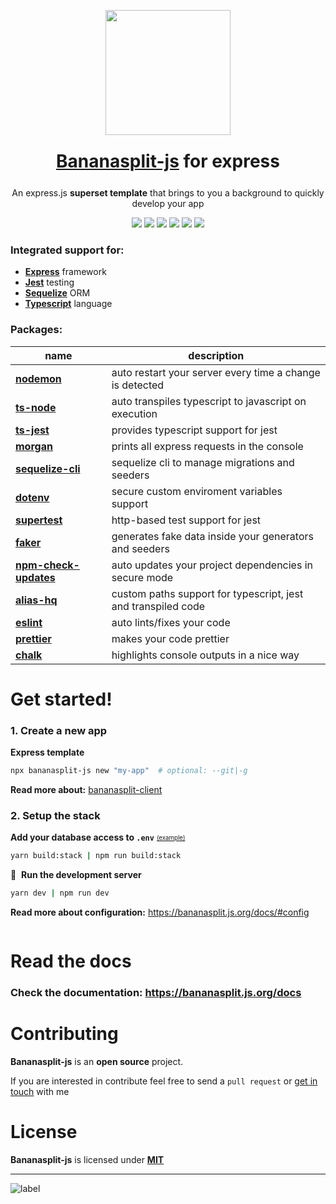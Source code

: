 <p align="center"><img src="https://bananasplit.js.org/assets/images/bananasplit-logo.png" width="200"></p>
<h1 style="margin:25px" align="center"><a href="https://bananasplit.js.org/">Bananasplit-js</a> for express</h1>
<p align="center">An express.js <b>superset template</b> that brings to you a background to quickly develop your app</p>

<p align="center">
    <img src="https://img.shields.io/badge/language-typescript-blue?logo=typescript">
    <img src="https://img.shields.io/badge/server-express-lightgray">
    <!-- <img src="https://img.shields.io/badge/graphql-apollo-blue?logo=graphql"> -->
    <img src="https://img.shields.io/badge/orm-sequelize-blue">
    <img src="https://img.shields.io/badge/test-jest-green?logo=jest">
    <img src="https://img.shields.io/badge/version-v2.0.0-orange">
    <img src="https://img.shields.io/badge/license-MIT-blue">
</p>

 <!-- * **[Apollo](https://www.apollographql.com/)** graphql -->
### Integrated support for:
 * **[Express](https://expressjs.com/)** framework
 * **[Jest](https://jestjs.io/)** testing
 * **[Sequelize](https://sequelize.org/)** ORM
 * **[Typescript](https://www.typescriptlang.org/)** language

### Packages:
| name |  description |
| ---- | ------------ |
| **[nodemon](https://www.npmjs.com/package/nodemon)** | auto restart your server every time a change is detected |
| **[ts-node](https://www.npmjs.com/package/ts-node)** | auto transpiles typescript to javascript on execution |
| **[ts-jest](https://www.npmjs.com/package/ts-jest)** | provides typescript support for jest |
| **[morgan](https://www.npmjs.com/package/morgan)** | prints all express requests in the console |
| **[sequelize-cli](https://www.npmjs.com/package/sequelize-cli)** | sequelize cli to manage migrations and seeders |
| **[dotenv](https://www.npmjs.com/package/dotenv)** | secure custom enviroment variables support |
| **[supertest](https://www.npmjs.com/package/supertest)** | http-based test support for jest |
| **[faker](https://www.npmjs.com/package/faker)** | generates fake data inside your generators and seeders |
| **[npm-check-updates](https://www.npmjs.com/package/npm-check-updates)** | auto updates your project dependencies in secure mode |
| **[alias-hq](https://www.npmjs.com/package/alias-hq)** | custom paths support for typescript, jest and transpiled code |
| **[eslint](https://www.npmjs.com/package/eslint)** | auto lints/fixes your code |
| **[prettier](https://www.npmjs.com/package/prettier)** | makes your code prettier |
| **[chalk](https://www.npmjs.com/package/chalk)** | highlights console outputs in a nice way |

# Get started!

### 1. Create a new app
**Express template**

```bash
npx bananasplit-js new "my-app"  # optional: --git|-g
```

<b>Read more about:</b> <a href="https://github.com/bananasplit-js/bananasplit-client" target="_blank">bananasplit-client</a>

<!-- **Express + Apollo template:**
```bash
npx bananasplit-js new "my-app" --apollo
``` -->

### 2. Setup the stack
**Add your database access to `.env`**
<sub><sup><a href="https://github.com/bananasplit-js/bananasplit-client/blob/master/README.md" target="_blank"> (example)</a></sup></sub>

```bash
yarn build:stack | npm run build:stack
```

:rocket:&nbsp; **Run the development server**
```bash
yarn dev | npm run dev
```

**Read more about configuration:** https://bananasplit.js.org/docs/#config

<a href="http://gitpod.io/#https://github.com/bananasplit-js/bananasplit-js/tree/main/gitpod/template" target="_blank">
  <img src="https://gitpod.io/button/open-in-gitpod.svg" alt="">
</a>

# Read the docs

### Check the documentation: https://bananasplit.js.org/docs

# Contributing
**Bananasplit-js** is an **open source** project.

If you are interested in contribute feel free to send a `pull request` or [get in touch](https://diegoulloa.dev/contact) with me

# License
**Bananasplit-js** is licensed under **[MIT](https://github.com/bananasplit-js/bananasplit-js/blob/main/template/LICENSE)**

---
![label](https://img.shields.io/badge/2022-bananasplit--js-yellow?style=for-the-badge)
